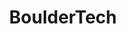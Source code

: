 ---
title: BoulderTech
category:
  - RWA
ApprovedOn: Q1 2024
externalUrl: "#"
type: Grant 
grantType: Project
---